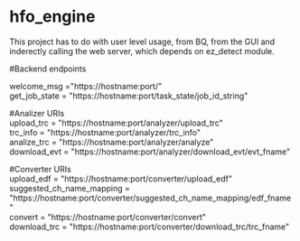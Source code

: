 # hfo_engine  
This project has to do with user level usage, from BQ, from the GUI and inderectly calling the web server, which depends on ez_detect module.


#Backend endpoints  

welcome_msg ="https://hostname:port/"  
get_job_state = "https://hostname:port/task_state/job_id_string"  

#Analizer URIs  
upload_trc = "https://hostname:port/analyzer/upload_trc"  
trc_info = "https://hostname:port/analyzer/trc_info"  
analize_trc = "https://hostname:port/analyzer/analyze"  
download_evt = "https://hostname:port/analyzer/download_evt/evt_fname"  

#Converter URIs  
upload_edf = "https://hostname:port/converter/upload_edf"  
suggested_ch_name_mapping = "https://hostname:port/converter/suggested_ch_name_mapping/edf_fname"  
convert = "https://hostname:port/converter/convert"  
download_trc = "https://hostname:port/converter/download_trc/trc_fname"   
